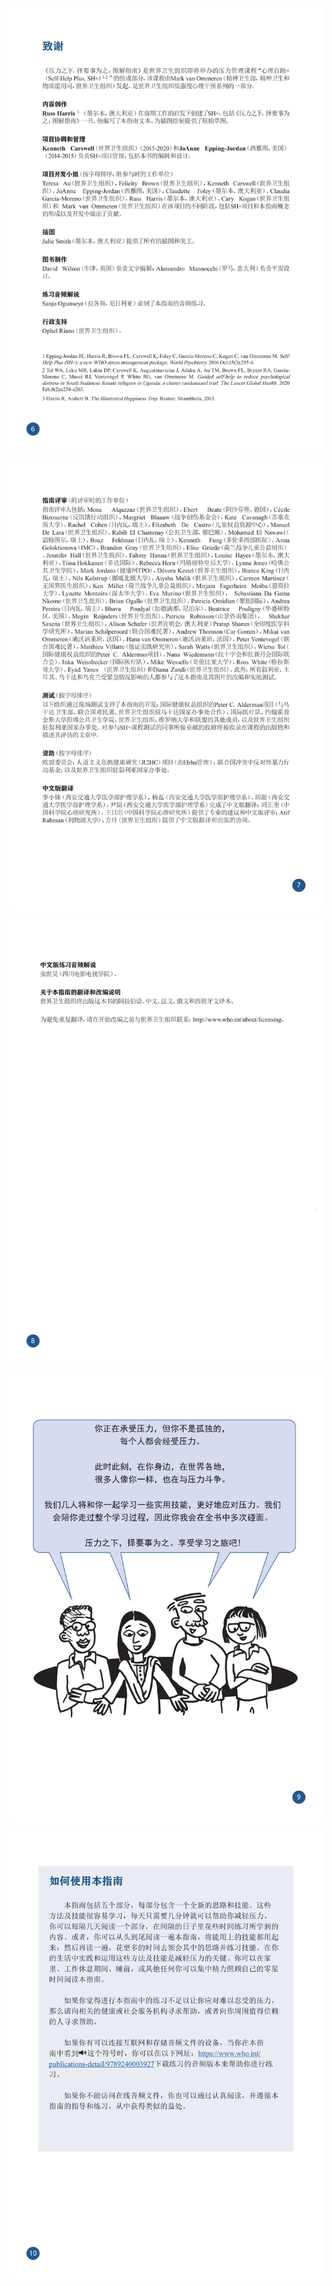 ![](../images/006.png)

![](../images/007.png)

![](../images/008.png)

![](../images/009.png)

![](../images/010.png)

